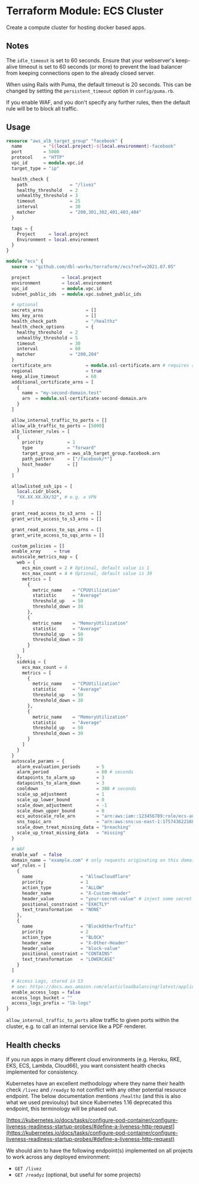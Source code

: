 # Terraform Module: ECS Cluster

Create a compute cluster for hosting docker based apps.

## Notes

The `idle_timeout` is set to 60 seconds. Ensure that your webserver's keep-alive timeout is set to 60 seconds (or more) to prevent the load balancer from keeping connections open to the already closed server.

When using Rails with Puma, the default timeout is 20 seconds. This can be changed by setting the `persistent_timeout` option in `config/puma.rb`.

If you enable WAF, and you don't specify any further rules, then the default rule will be to block all traffic.

## Usage

```terraform
resource "aws_alb_target_group" "facebook" {
  name        = "${local.project}-${local.environment}-facebook"
  port        = 5000
  protocol    = "HTTP"
  vpc_id      = module.vpc.id
  target_type = "ip"

  health_check {
    path                = "/livez"
    healthy_threshold   = 2
    unhealthy_threshold = 3
    timeout             = 25
    interval            = 30
    matcher             = "200,301,302,401,403,404"
  }

  tags = {
    Project     = local.project
    Environment = local.environment
  }
}

module "ecs" {
  source = "github.com/dbl-works/terraform//ecs?ref=v2021.07.05"

  project            = local.project
  environment        = local.environment
  vpc_id             = module.vpc.id
  subnet_public_ids  = module.vpc.subnet_public_ids

  # optional
  secrets_arns                = []
  kms_key_arns                = []
  health_check_path           = "/healthz"
  health_check_options        = {
    healthy_threshold   = 2
    unhealthy_threshold = 5
    timeout             = 30
    interval            = 60
    matcher             = "200,204"
  }
  certificate_arn             = module.ssl-certificate.arn # requires a `certificate` module to be created separately
  regional                    = true
  keep_alive_timeout          = 60
  additional_certificate_arns = [
    {
      name = "my-second-domain.test"
      arn  = module.ssl-certificate-second-domain.arn
    }
  ]

  allow_internal_traffic_to_ports = []
  allow_alb_traffic_to_ports = [5000]
  alb_listener_rules = [
    {
      priority         = 1
      type             = "forward"
      target_group_arn = aws_alb_target_group.facebook.arn
      path_pattern     = ["/facebook/*"]
      host_header      = []
    }
  ]

  allowlisted_ssh_ips = [
    local.cidr_block,
    "XX.XX.XX.XX/32", # e.g. a VPN
  ]

  grant_read_access_to_s3_arns  = []
  grant_write_access_to_s3_arns = []

  grant_read_access_to_sqs_arns = []
  grant_write_access_to_sqs_arns = []

  custom_policies = []
  enable_xray     = true
  autoscale_metrics_map = {
    web = {
      ecs_min_count = 2 # Optional, default value is 1
      ecs_max_count = 4 # Optional, default value is 30
      metrics = [
        {
          metric_name    = "CPUUtilization"
          statistic      = "Average"
          threshold_up   = 50
          threshold_down = 30
        },
        {
          metric_name    = "MemoryUtilization"
          statistic      = "Average"
          threshold_up   = 50
          threshold_down = 30
        }
      ]
    },
    sidekiq = {
      ecs_max_count = 4
      metrics = [
        {
          metric_name    = "CPUUtilization"
          statistic      = "Average"
          threshold_up   = 50
          threshold_down = 30
        },
        {
          metric_name    = "MemoryUtilization"
          statistic      = "Average"
          threshold_up   = 50
          threshold_down = 30
        }
      ]
    }
  }
  autoscale_params = {
    alarm_evaluation_periods      = 5
    alarm_period                  = 60 # seconds
    datapoints_to_alarm_up        = 3
    datapoints_to_alarm_down      = 3
    cooldown                      = 300 # seconds
    scale_up_adjustment           = 1
    scale_up_lower_bound          = 0
    scale_down_adjustment         = -1
    scale_down_upper_bound        = 0
    ecs_autoscale_role_arn        = "arn:aws:iam::123456789:role/ecs-autoscale"
    sns_topic_arn                 = "arn:aws:sns:us-east-1:175743622168:slack-sns"
    scale_down_treat_missing_data = "breaching"
    scale_up_treat_missing_data   = "missing"
  }

  # WAF
  enable_waf  = false
  domain_name = "example.com" # only requests originating on this domain will be allowed
  waf_rules = [
    {
      name                  = "AllowCloudflare"
      priority              = 1
      action_type           = "ALLOW"
      header_name           = "X-Custom-Header"
      header_value          = "your-secret-value" # inject some secret to the headers in CF
      positional_constraint = "EXACTLY"
      text_transformation   = "NONE"
    },
    {
      name                  = "BlockOtherTraffic"
      priority              = 2
      action_type           = "BLOCK"
      header_name           = "X-Other-Header"
      header_value          = "block-value"
      positional_constraint = "CONTAINS"
      text_transformation   = "LOWERCASE"
    }
  ]

  # Access Logs, stored in S3
  # see: https://docs.aws.amazon.com/elasticloadbalancing/latest/application/load-balancer-access-logs.html
  enable_access_logs = false
  access_logs_bucket = ""
  access_logs_prefix = "lb-logs"
}
```

`allow_internal_traffic_to_ports` allow traffic to given ports within the cluster, e.g. to call an internal service like a PDF renderer.



## Health checks

If you run apps in many different cloud environments (e.g. Heroku, RKE, EKS, ECS, Lambda, Cloud66), you want consistent health checks implemented for consistency.

Kubernetes have an excellent methodology where they name their health check `/livez` and `/readyz` to not conflict with any other potential resource endpoint.
The below documentation mentions `/healthz` (and this is also what we used previoulsy) but since Kubernetes 1.16 deprecated this endpoint, this terminology will be phased out.

[https://kubernetes.io/docs/tasks/configure-pod-container/configure-liveness-readiness-startup-probes/#define-a-liveness-http-request](https://kubernetes.io/docs/tasks/configure-pod-container/configure-liveness-readiness-startup-probes/#define-a-liveness-http-request)

We should aim to have the following endpoint(s) implemented on all projects to work across any deployed environment:

- `GET /livez`
- `GET /readyz` (optional, but useful for some projects)
